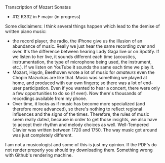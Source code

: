 Transcription of Mozart Sonatas

* #12 K332 in F major (in progress)

Some disclaimers: I think several things happen which lead to the demise of written piano music:

* the record player, the radio, the iPhone give us the illusion of an abundance of music.  Really
we just hear the same recording over and over.  It's the difference between hearing Lady Gaga live or on Spotify.  If we listen to her live, it sounds different each time (acoustics, instrumentation, the
type of microphone being used, the instrument, etc.).  If we listen on YouTube it sounds the same each
time we play it.
* Mozart, Haydn, Beethoven wrote a lot of music for *amateurs* even the Chopin Mazurkas are like that. Music was something we played at home, and produced with our own fingers; so there was a lot of end-user participation.  Even if you wanted to hear a concert,
there were only a few opportunities to do so (if ever).  Now there's thousands of recordings available from my phone.
*  Over time, it looks as if music has become more specialized (and therefore more advanced), so there's nothing to reflect regional influences and the signs of the times.  Therefore, the rules of music seem really dated, because in order to get those insights, we also have to accept their rhythm and melody choices as well.
Well-Tempered Clavier was written between 1720 and 1750.  The way music got around was just completely different.

I am not a musicologist and some of this is just my opinion.  If the PDF's do not render properly you should try downloading them.  Something wrong with Github's rendering machine.
